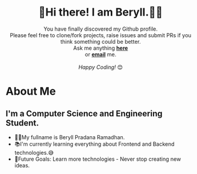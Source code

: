 <div align="center"> 
  <h1>👋Hi there! I am Beryll.🧑‍💻</h1> 
</div>
<div align="center">
  You have finally discovered my Github profile. <br>
  Please feel free to clone/fork projects, raise issues and submit PRs if you think something could be better. <br>
  Ask me anything <a href="https://github.com/BeryllPradanaRamadhan/Beryllprofile/issues/new"><b>here</b></a><br>
  or <a href="mailto:beryllpradanaramadhan17@outlook.com"><b>email</b></a> me.
</div>
<div align="center">
  <br>
  <i>Happy Coding!</i> 😊
  <br>
</div>

# About Me  
I'm a Computer Science and Engineering Student.  
--
* 🙆‍♂️My fullname is Beryll Pradana Ramadhan.
* 📚I'm currently learning everything about Frontend and Backend technologies.😅
* 💪Future Goals: Learn more technologies - Never stop creating new ideas.
